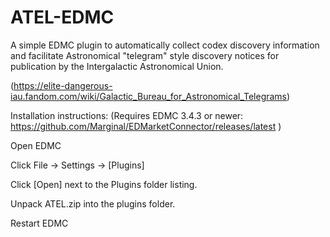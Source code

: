 # ATEL-EDMC
A simple EDMC plugin to automatically collect codex discovery information and facilitate Astronomical "telegram" style discovery notices for publication by the Intergalactic Astronomical Union. 


(https://elite-dangerous-iau.fandom.com/wiki/Galactic_Bureau_for_Astronomical_Telegrams)



Installation instructions:
(Requires EDMC 3.4.3 or newer: https://github.com/Marginal/EDMarketConnector/releases/latest )


Open EDMC

Click File -> Settings -> [Plugins]

Click [Open] next to the Plugins folder listing. 

Unpack ATEL.zip into the plugins folder. 

Restart EDMC






